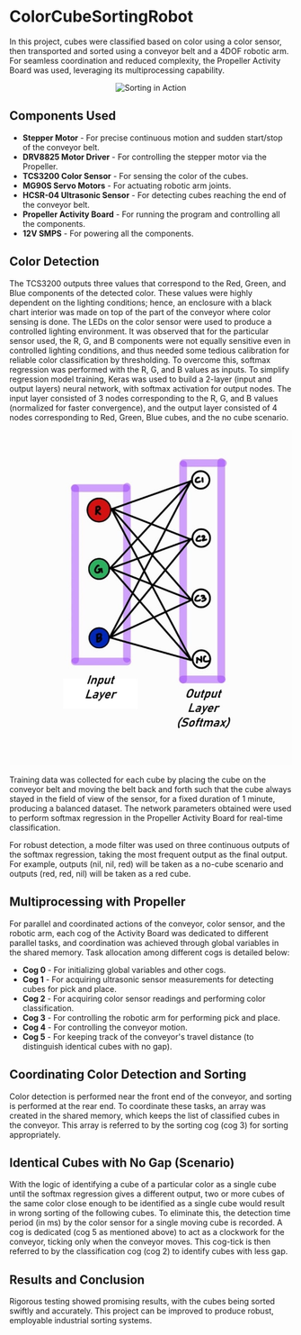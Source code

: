 # ColorCubeSortingRobot

In this project, cubes were classified based on color using a color sensor, then transported and sorted using a conveyor belt and a 4DOF robotic arm. For seamless coordination and reduced complexity, the Propeller Activity Board was used, leveraging its multiprocessing capability.

<p align="center">
  <img src="ColorCubeSorterGIF.gif" alt="Sorting in Action" width="600"/>
</p>

## Components Used
- **Stepper Motor** - For precise continuous motion and sudden start/stop of the conveyor belt.
- **DRV8825 Motor Driver** - For controlling the stepper motor via the Propeller.
- **TCS3200 Color Sensor** - For sensing the color of the cubes.
- **MG90S Servo Motors** - For actuating robotic arm joints.
- **HCSR-04 Ultrasonic Sensor** - For detecting cubes reaching the end of the conveyor belt.
- **Propeller Activity Board** - For running the program and controlling all the components.
- **12V SMPS** - For powering all the components.

## Color Detection
The TCS3200 outputs three values that correspond to the Red, Green, and Blue components of the detected color. These values were highly dependent on the lighting conditions; hence, an enclosure with a black chart interior was made on top 
of the part of the conveyor where color sensing is done. The LEDs on the color sensor were used to produce a controlled lighting environment.
It was observed that for the particular sensor used, the R, G, and B components were not equally sensitive even in controlled lighting conditions, and thus needed some tedious calibration for reliable color classification by thresholding. To overcome this, softmax regression was performed with the R, G, and B values as inputs. To simplify regression model training, Keras was used to build a 2-layer (input and output layers) neural network, with softmax activation for output nodes. The input layer consisted of 3 nodes corresponding to the R, G, and B values (normalized for faster convergence), and the output layer consisted of 4 nodes corresponding to Red, Green, Blue cubes, and the no cube scenario.

<p align="center">
  <img src="NetworkImage.jpeg" alt="Neural Network Diagram" width="600"/>
</p>

Training data was collected for each cube by placing the cube on the conveyor belt and moving the belt back and forth such that the cube always stayed in the field of view of the sensor, for a fixed duration of 1 minute, producing a balanced dataset. The network parameters obtained were used to perform softmax regression in the Propeller Activity Board for real-time classification.

For robust detection, a mode filter was used on three continuous outputs of the softmax regression, taking the most frequent output as the final output. For example, outputs (nil, nil, red) will be taken as a no-cube scenario and outputs (red, red, nil) will be taken as a red cube.

## Multiprocessing with Propeller
For parallel and coordinated actions of the conveyor, color sensor, and the robotic arm, each cog of the Activity Board was dedicated to different parallel tasks, and coordination was achieved through global variables in the shared memory. Task allocation among different cogs is detailed below:
- **Cog 0** - For initializing global variables and other cogs.
- **Cog 1** - For acquiring ultrasonic sensor measurements for detecting cubes for pick and place.
- **Cog 2** - For acquiring color sensor readings and performing color classification.
- **Cog 3** - For controlling the robotic arm for performing pick and place.
- **Cog 4** - For controlling the conveyor motion.
- **Cog 5** - For keeping track of the conveyor's travel distance (to distinguish identical cubes with no gap).

## Coordinating Color Detection and Sorting
Color detection is performed near the front end of the conveyor, and sorting is performed at the rear end. To coordinate these tasks, an array was created in the shared memory, which keeps the list of classified cubes in the conveyor. This array is referred to by the sorting cog (cog 3) for sorting appropriately.

## Identical Cubes with No Gap (Scenario)
With the logic of identifying a cube of a particular color as a single cube until the softmax regression gives a different output, two or more cubes of the same color close enough to be identified as a single cube would result in wrong sorting of the following cubes. To eliminate this, the detection time period (in ms) by the color sensor for a single moving cube is recorded. A cog is dedicated (cog 5 as mentioned above) to act as a clockwork for the conveyor, ticking only when the conveyor moves. This cog-tick is then referred to by the classification cog (cog 2) to identify cubes with less gap.

## Results and Conclusion
Rigorous testing showed promising results, with the cubes being sorted swiftly and accurately. This project can be improved to produce robust, employable industrial sorting systems.
